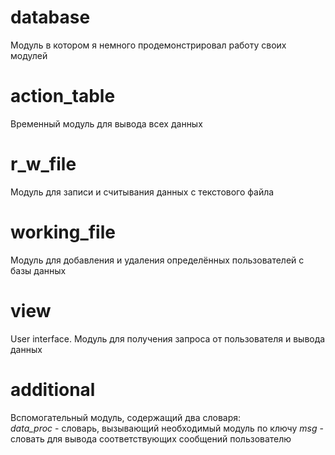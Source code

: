 # database
Модуль в котором я немного продемонстрировал работу своих модулей

# action_table
Временный модуль для вывода всех данных

# r_w_file
Модуль для записи и считывания данных с текстового файла

# working_file
Модуль для добавления и удаления определённых пользователей с базы данных

# view
User interface. Модуль для получения запроса от пользователя и вывода данных

# additional
Вспомогательный модуль, содержащий два словаря:      
*data_proc* - словарь, вызывающий необходимый модуль по ключу
*msg* - словать для вывода соответствующих сообщений пользователю

